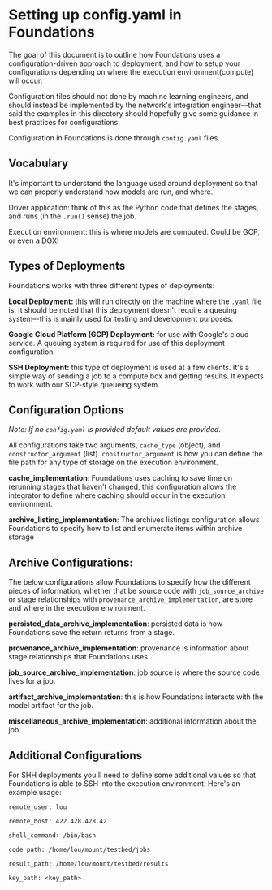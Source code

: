 # Setting up config.yaml in Foundations

The goal of this document is to outline how Foundations uses a configuration-driven approach to deployment, and how to setup your configurations depending on where the execution environment(compute) will occur.

Configuration files should not done by machine learning engineers, and should instead be implemented by the network's integration engineer––that said the examples in this directory should hopefully give some guidance in best practices for configurations.

Configuration in Foundations is done through `config.yaml` files.

## Vocabulary

It's important to understand the language used around deployment so that we can properly understand how models are run, and where.

Driver application: think of this as the Python code that defines the stages, and runs (in the `.run()` sense) the job.

Execution environment: this is where models are computed. Could be GCP, or even a DGX!

## Types of Deployments

Foundations works with three different types of deployments:

**Local Deployment:** this will run directly on the machine where the `.yaml` file is. It should be noted that this deployment doesn't require a queuing system–-this is mainly used for testing and development purposes.

**Google Cloud Platform (GCP) Deployment:** for use with Google's cloud service. A queuing system is required for use of this deployment configuration.

**SSH Deployment:** this type of deployment is used at a few clients. It's a simple way of sending a job to a compute box and getting results. It expects to work with our SCP-style queueing system.



## Configuration Options

*Note: If no `config.yaml` is provided default values are provided.*

All configurations take two arguments, `cache_type` (object), and `constructor_argument` (list). `constructor_argument` is how you can define the file path for any type of storage on the execution environment.


**cache_implementation**: Foundations uses caching to save time on rerunning stages that haven't changed, this configuration allows the integrator to define where caching should occur in the execution environment.

**archive_listing_implementation**: The archives listings configuration allows Foundations to specify how to list and enumerate items within archive storage

## Archive Configurations:

The below configurations allow Foundations to specify how the different pieces of information, whether that be source code with `job_source_archive` or stage relationships with `provenance_archive_implementation`, are store and where in the execution environment.

**persisted_data_archive_implementation**: persisted data is how Foundations save the return returns from a stage.

**provenance_archive_implementation**: provenance is information about stage relationships that Foundations uses.

**job_source_archive_implementation**: job source is where the source code lives for a job.

**artifact_archive_implementation**: this is how Foundations interacts with the model artifact for the job.

**miscellaneous_archive_implementation**: additional information about the job.


## Additional Configurations

For SHH deployments you'll need to define some additional values so that Foundations is able to SSH into the execution environment. Here's an example usage:

```
remote_user: lou

remote_host: 422.428.428.42

shell_command: /bin/bash

code_path: /home/lou/mount/testbed/jobs

result_path: /home/lou/mount/testbed/results

key_path: <key_path>
```
